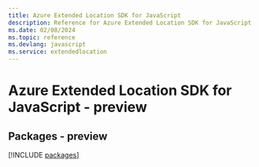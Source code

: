 ```yaml
---
title: Azure Extended Location SDK for JavaScript
description: Reference for Azure Extended Location SDK for JavaScript
ms.date: 02/08/2024
ms.topic: reference
ms.devlang: javascript
ms.service: extendedlocation
---
```

# Azure Extended Location SDK for JavaScript - preview
## Packages - preview
[!INCLUDE [packages](extended-location-index.md)]